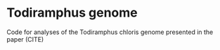 # Todiramphus genome

Code for analyses of the Todiramphus chloris genome presented in the paper (CITE)
